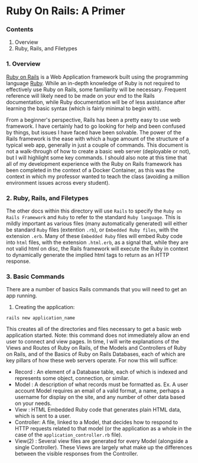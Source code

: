 # **Ruby On Rails: A Primer**

### **Contents**

1. Overview
2. Ruby, Rails, and Filetypes

### **1. Overview**

[Ruby on Rails](https://rubyonrails.org/) is a Web Application framework built using the programming language [Ruby](https://www.ruby-lang.org/en/). While an in-depth knowledge of Ruby is not required to effectively use Ruby on Rails, some familiarity will be necessary. Frequent reference will likely need to be made on your end to the Rails documentation, while Ruby documentation will be of less assistance after learning the basic syntax (which is fairly minimal to begin with).

From a beginner's perspective, Rails has been a pretty easy to use web framework. I have certainly had to go looking for help and been confused by things, but issues I have faced have been solvable.
The power of the Rails framework is the ease with which a huge amount of the structure of a typical web app, generally in just a couple of commands. This document is not a walk-through of how to create a basic web server (deployable or not), but I will highlight some key commands. 
I should also note at this time that all of my development experience with the Ruby on Rails framework has been completed in the context of a Docker Container, as this was the context in which my professor wanted to teach the class (avoiding a million environment issues across every student).

### **2. Ruby, Rails, and Filetypes**

The other docs within this directory will use `Rails` to specify the `Ruby on Rails Framework` and `Ruby` to refer to the standard `Ruby language`. This is mildly important as various files (many automatically generated) will either be standard `Ruby` files (extention `.rb`), or `Embedded Ruby files`, with the extension `.erb`. Many of these `Embedded Ruby` files will embed Ruby code into `html` files, with the extension `.html.erb`, as a signal that, while they are not valid html on disc, the Rails framework will execute the Ruby in context to dynamically generate the implied html tags to return as an HTTP response.

### **3. Basic Commands**

There are a number of basics Rails commands that you will need to get an app running.

1. Creating the application:

`rails new application_name`

This creates all of the directories and files necessary to get a basic web application started. Note: this command does not immediately allow an end user to connect and view pages. In time, I will write explanations of the Views and Routes of Ruby on Rails, of the Models and Controllers of Ruby on Rails, and of the Basics of Ruby on Rails Databases, each of which are key pillars of how these web servers operate. For now this will suffice:

- Record    : An element of a Database table, each of which is indexed and represents some object, connection, or similar.
- Model     : A description of what records must be formatted as. Ex. A user account Model requires an email of a valid format, a name, perhaps a username for display on the site, and any number of other data based on your needs.
- View      : HTML Embedded Ruby code that generates plain HTML data, which is sent to a user.
- Controller: A file, linked to a Model, that decides how to respond to HTTP requests related to that model (or the application as a whole in the case of the `application_controller.rb` file).
- View(2)   : Several view files are generated for every Model (alongside a single Controller). These Views are largely what make up the differences between the visible responses from the Controller. 